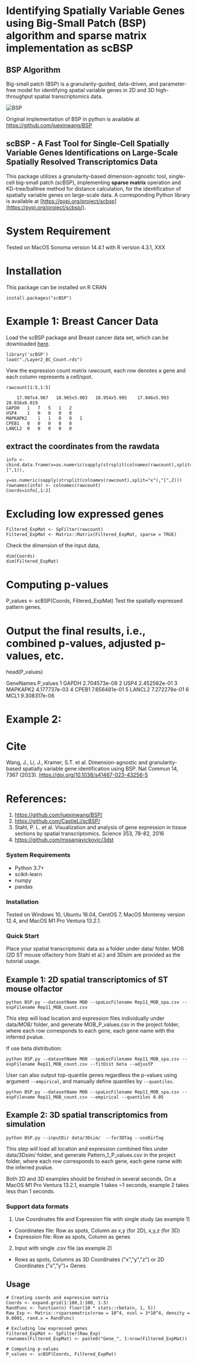 # Identifying Spatially Variable Genes using Big-Small Patch (BSP) algorithm and sparse matrix implementation as scBSP

## BSP Algorithm

Big-small patch (BSP) is a granularity-guided, data-driven, and parameter-free model for identifying spatial variable genes in 2D and 3D high-throughput spatial transcriptomics data.

![BSP](flowchart.png)

Original implementation of BSP in python is available at https://github.com/juexinwang/BSP


## scBSP - A Fast Tool for Single-Cell Spatially Variable Genes Identifications on Large-Scale Spatially Resolved Transcriptomics Data


This package utilizes a granularity-based dimension-agnostic tool, single-cell big-small patch (scBSP), implementing **sparse matrix** operation and KD-tree/balltree method for distance calculation, for the identification of spatially variable genes on
large-scale data. A corresponding Python library is available at [https://pypi.org/project/scbsp](https://pypi.org/project/scbsp/).


# System Requirement
Tested on MacOS Sonoma version 14.4.1 with R version 4.3.1, XXX 

# Installation
This package can be installed on R CRAN
```
install.packages("scBSP")
```

# Example 1: Breast Cancer Data
Load the scBSP package and Breast cancer data set, which can be downloaded [here](https://github.com/juexinwang/Tutorial_DahShu2024/blob/master/data/Layer2_BC_Count.rds).

    library('scBSP')
    load("./Layer2_BC_Count.rds")
     
View the expression count matrix rawcount, each row denotes a gene and each column represents a cell/spot.

```
rawcount[1:5,1:5]

    17.907x4.967   18.965x5.003   18.954x5.995    17.846x5.993 20.016x6.019
GAPDH   1   7   5   1   2
USP4    1   0   0   0   0
MAPKAPK2    1   1   0   0   1
CPEB1   0   0   0   0   0
LANCL2  0   0   0   0   0
```

## extract the coordinates from the rawdata
```
info <- cbind.data.frame(x=as.numeric(sapply(strsplit(colnames(rawcount),split="x"),"[",1)),
                         y=as.numeric(sapply(strsplit(colnames(rawcount),split="x"),"[",2)))
rownames(info) <- colnames(rawcount)
Coords=info[,1:2]
```

# Excluding low expressed genes
```
Filtered_ExpMat <- SpFilter(rawcount)
Filtered_ExpMat <- Matrix::Matrix(Filtered_ExpMat, sparse = TRUE)
```
Check the dimension of the input data, 
```
dim(Coords)
dim(Filtered_ExpMat)
```

# Computing p-values
P_values <- scBSP(Coords, Filtered_ExpMat)
Test the spatially expressed pattern genes.

# Output the final results, i.e., combined p-values, adjusted p-values, etc.

head(P_values)

  GeneNames     P_values
1     GAPDH 2.704573e-09
2      USP4 2.452562e-01
3  MAPKAPK2 4.177737e-03
4     CPEB1 7.656481e-01
5    LANCL2 7.272278e-01
6      MCL1 9.308317e-06

# Example 2:

# Cite
Wang, J., Li, J., Kramer, S.T. et al. Dimension-agnostic and granularity-based spatially variable gene identification using BSP. Nat Commun 14, 7367 (2023). https://doi.org/10.1038/s41467-023-43256-5

# References:
1. https://github.com/juexinwang/BSP/
2. https://github.com/CastleLi/scBSP/
3. Stahl, P. L. et al. Visualization and analysis of gene expression in tissue sections by spatial transcriptomics. Science 353, 78-82, 2016
4. https://github.com/mssanjavickovic/3dst


### System Requirements
* Python 3.7+
* scikit-learn
* numpy
* pandas

### Installation
Tested on Windows 10, Ubuntu 16.04, CentOS 7, MacOS Monterey version 12.4, and MacOS M1 Pro Ventura 13.2.1.

### Quick Start

Place your spatial transcriptomic data as a folder under data/ folder. MOB (2D ST mouse olfactory from Stahl et al.) and 3Dsim are provided as the tutorial usage.

## Example 1: 2D spatial transcriptomics of ST mouse olfactor
```
python BSP.py --datasetName MOB --spaLocFilename Rep11_MOB_spa.csv --expFilename Rep11_MOB_count.csv
```

This step will load location and expression files individually under data/MOB/ folder, and generate MOB_P_values.csv in the project folder, where each row corresponds to each gene, each gene name with the inferred pvalue.

If use beta distribution:
```
python BSP.py --datasetName MOB --spaLocFilename Rep11_MOB_spa.csv --expFilename Rep11_MOB_count.csv --fitDist beta --adjustP
```

User can also output top-quantile genes regardless the p-values using argument ```--empirical```, and manually define quantiles by ```--quantiles```. 
```
python BSP.py --datasetName MOB --spaLocFilename Rep11_MOB_spa.csv --expFilename Rep11_MOB_count.csv --empirical --quantiles 0.05
```

## Example 2: 3D spatial transcriptomics from simulation
```
python BSP.py --inputDir data/3Dsim/  --for3DTag --useDirTag 
```
This step will load all location and expression combined files under data/3Dsim/ folder, and generate Pattern_1_P_values.csv in the project folder, where each row corresponds to each gene, each gene name with the inferred pvalue.

Both 2D and 3D examples should be finished in several seconds. On a MacOS M1 Pro Ventura 13.2.1, example 1 takes ~1 seconds, example 2 takes less than 1 seconds.

### Support data formats
1. Use Coordinates file and Expression file with single study (as example 1)
* Coordinates file: Row as spots, Column as x,y (for 2D), x,y,z (for 3D)
* Expression file: Row as spots, Column as genes

2. Input with single .csv file (as example 2)
* Rows as spots, Columns as 3D Coordinates ("x","y","z") or 2D Coordinates ("x","y")+ Genes

## Usage

```
# Creating coords and expression matrix
Coords <- expand.grid(1:100,1:100, 1:3)
RandFunc <- function(n) floor(10 * stats::rbeta(n, 1, 5))
Raw_Exp <- Matrix::rsparsematrix(nrow = 10^4, ncol = 3*10^4, density = 0.0001, rand.x = RandFunc)

# Excluding low expressed genes
Filtered_ExpMat <- SpFilter(Raw_Exp)
rownames(Filtered_ExpMat) <- paste0("Gene_", 1:nrow(Filtered_ExpMat))

# Computing p-values
P_values <- scBSP(Coords, Filtered_ExpMat)

```
